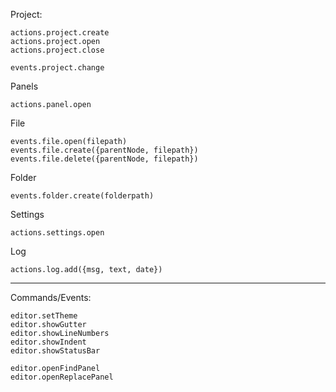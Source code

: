 Project:

    actions.project.create
    actions.project.open
    actions.project.close

    events.project.change

Panels

    actions.panel.open

File

    events.file.open(filepath)
    events.file.create({parentNode, filepath})
    events.file.delete({parentNode, filepath})

Folder

    events.folder.create(folderpath)

Settings
    
    actions.settings.open

Log

    actions.log.add({msg, text, date})


--------------------------------------------
Commands/Events:

    editor.setTheme
    editor.showGutter
    editor.showLineNumbers
    editor.showIndent
    editor.showStatusBar

    editor.openFindPanel
    editor.openReplacePanel